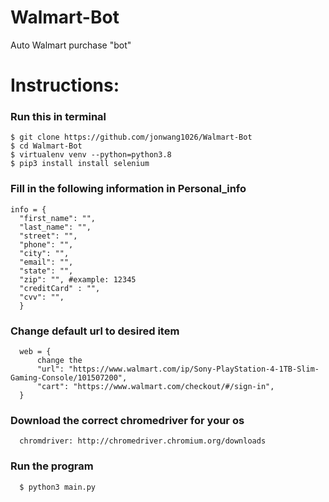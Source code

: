 # Walmart-Bot
Auto Walmart purchase "bot"

# Instructions:

### Run this in terminal
    $ git clone https://github.com/jonwang1026/Walmart-Bot
    $ cd Walmart-Bot
    $ virtualenv venv --python=python3.8
    $ pip3 install install selenium
  

### Fill in the following information in Personal_info
    info = {
      "first_name": "",
      "last_name": "",
      "street": "",
      "phone": "",
      "city": "",
      "email": "",
      "state": "",
      "zip": "", #example: 12345
      "creditCard" : "",
      "cvv": "",
      }

### Change default url to desired item 
      web = {
          change the 
          "url": "https://www.walmart.com/ip/Sony-PlayStation-4-1TB-Slim-Gaming-Console/101507200",
          "cart": "https://www.walmart.com/checkout/#/sign-in",
      }
### Download the correct chromedriver for your os
      chromdriver: http://chromedriver.chromium.org/downloads

### Run the program
      $ python3 main.py
